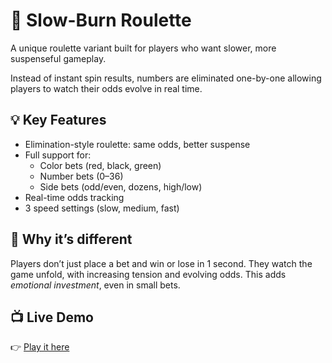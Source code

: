# 🎲 Slow-Burn Roulette

A unique roulette variant built for players who want slower, more suspenseful gameplay.

Instead of instant spin results, numbers are eliminated one-by-one allowing players to watch their odds evolve in real time.

## 💡 Key Features

- Elimination-style roulette: same odds, better suspense
- Full support for:
  - Color bets (red, black, green)
  - Number bets (0–36)
  - Side bets (odd/even, dozens, high/low)
- Real-time odds tracking
- 3 speed settings (slow, medium, fast)

## 🎯 Why it’s different

Players don’t just place a bet and win or lose in 1 second. They watch the game unfold, with increasing tension and evolving odds. This adds *emotional investment*, even in small bets.

## 📺 Live Demo

👉 [Play it here](https://vladzaba.github.io/slow-burn-roulette)
